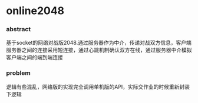 # online2048
### abstract
基于socket的网络对战版2048.通过服务器作为中介，传递对战双方信息，客户端服务器之间的连接采用短连接，通过心跳机制确认双方在线，通过服务器中介模拟客户端之间的端到端连接
### problem
逻辑有些混乱，网络版的实现完全调用单机版的API，实际交作业的时候重新封装下逻辑
